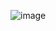 ![image](https://github.com/VitaliiPytymko-Kh/d3-Calculator-Pytymko-V.L./assets/137927518/49262a0d-6aa6-4e96-a2be-42a191a2c604)
